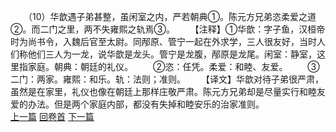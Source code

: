 　　（10）华歆遇子弟甚整，虽闲室之内，严若朝典①。陈元方兄弟恣柔爱之道②。而二门之里，两不失雍熙之轨焉③。
　　【注释】①华歆：字子鱼，汉桓帝时为尚书令，入魏后官至太尉。同邴原、管宁一起在外求学，三人很友好，当时人们称他们三人为一龙，说华歆是龙头。管宁是龙腹，邴原是龙尾。闲室：静室，这里指家庭。朝典：朝廷的礼仪。
　　②恣：任凭。柔爱：和睦、友爱。
　　③二门：两家。雍熙：和乐。轨：法则；准则。
　　【译文】华歆对待子弟很严肃，虽然是在家里，礼仪也像在朝廷上那样庄敬严肃。陈元方兄弟却是尽量实行和睦友爱的办法。但是两个家庭内部，都没有失掉和睦安乐的治家准则。
<br>[上一篇](01_09) [回卷首](01_00) [下一篇](01_11)  
